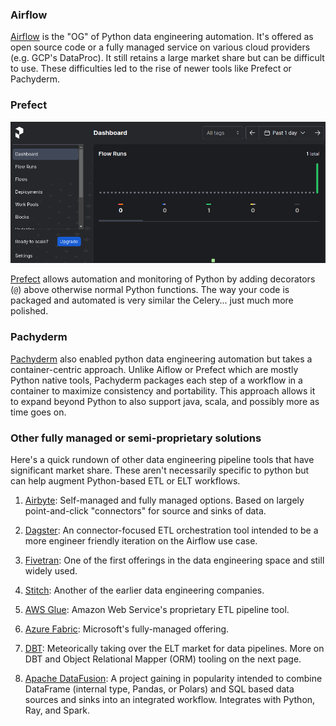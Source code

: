 ### Airflow
[Airflow](https://airflow.apache.org/) is the "OG" of Python data engineering automation.
It's offered as open source code or a fully managed service on various cloud providers
(e.g. GCP's DataProc). It still retains a large market share but can be difficult to use.
These difficulties led to the rise of newer tools like Prefect or Pachyderm.

### Prefect
![Prefect](1_images/prefect.png)

[Prefect](https://www.prefect.io/) allows automation and monitoring of Python by adding 
decorators (`@`) above otherwise normal Python functions. The way your code is packaged
and automated is very similar the Celery... just much more polished.

### Pachyderm
[Pachyderm](https://www.pachyderm.com/) also enabled python data engineering automation
but takes a container-centric approach. Unlike Aiflow or Prefect which are mostly Python
native tools, Pachyderm packages each step of a workflow in a container to maximize
consistency and portability. This approach allows it to expand beyond Python to also support
java, scala, and possibly more as time goes on.

### Other fully managed or semi-proprietary solutions
Here's a quick rundown of other data engineering pipeline tools that have significant
market share. These aren't necessarily specific to python but can help augment Python-based
ETL or ELT workflows.

1. [Airbyte](https://airbyte.com/): Self-managed and fully managed options. Based on largely point-and-click "connectors" for source and
sinks of data.

2. [Dagster](https://dagster.io/): An connector-focused ETL orchestration tool intended to be a more engineer friendly
iteration on the Airflow use case.

3. [Fivetran](https://www.fivetran.com/): One of the first offerings in the data engineering
space and still widely used.

4. [Stitch](https://www.stitchdata.com/): Another of the earlier data engineering companies.

5. [AWS Glue](https://aws.amazon.com/glue/): Amazon Web Service's proprietary ETL pipeline tool.

6. [Azure Fabric](https://www.microsoft.com/en-us/microsoft-fabric): Microsoft's fully-managed offering.

7. [DBT](https://www.getdbt.com/): Meteorically taking over the ELT market for data pipelines. More on DBT and Object Relational Mapper 
(ORM) tooling on the next page.

8. [Apache DataFusion](https://datafusion.apache.org/): A project gaining in popularity intended to combine
DataFrame (internal type, Pandas, or Polars) and SQL based data sources and sinks into an integrated workflow. Integrates
with Python, Ray, and Spark.
